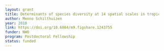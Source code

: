 ```yaml
---
layout: grant
title: Determinants of species diversity at 14 spatial scales in tropical microsnails from endangered limestone habitats
author: Menno Schilthuizen
year: 2010
link: https://doi.org/10.6084/m9.figshare.1243755
funder: NWO
program: Postdoctoral Fellowship
status: funded
---
```

